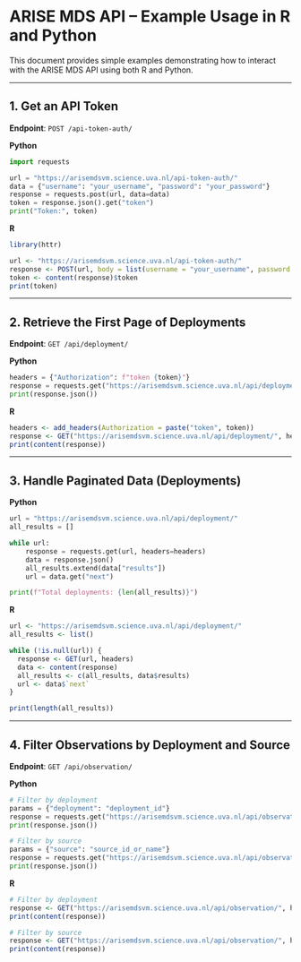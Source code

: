# ARISE MDS API – Example Usage in R and Python

This document provides simple examples demonstrating how to interact with the ARISE MDS API using both R and Python.

---

## 1. Get an API Token

**Endpoint**: `POST /api-token-auth/`

**Python**
```python
import requests

url = "https://arisemdsvm.science.uva.nl/api-token-auth/"
data = {"username": "your_username", "password": "your_password"}
response = requests.post(url, data=data)
token = response.json().get("token")
print("Token:", token)
```

**R**
```r
library(httr)

url <- "https://arisemdsvm.science.uva.nl/api-token-auth/"
response <- POST(url, body = list(username = "your_username", password = "your_password"), encode = "form")
token <- content(response)$token
print(token)
```

---

## 2. Retrieve the First Page of Deployments

**Endpoint**: `GET /api/deployment/`

**Python**
```python
headers = {"Authorization": f"token {token}"}
response = requests.get("https://arisemdsvm.science.uva.nl/api/deployment/", headers=headers)
print(response.json())
```

**R**
```r
headers <- add_headers(Authorization = paste("token", token))
response <- GET("https://arisemdsvm.science.uva.nl/api/deployment/", headers)
print(content(response))
```

---

## 3. Handle Paginated Data (Deployments)

**Python**
```python
url = "https://arisemdsvm.science.uva.nl/api/deployment/"
all_results = []

while url:
    response = requests.get(url, headers=headers)
    data = response.json()
    all_results.extend(data["results"])
    url = data.get("next")

print(f"Total deployments: {len(all_results)}")
```

**R**
```r
url <- "https://arisemdsvm.science.uva.nl/api/deployment/"
all_results <- list()

while (!is.null(url)) {
  response <- GET(url, headers)
  data <- content(response)
  all_results <- c(all_results, data$results)
  url <- data$`next`
}

print(length(all_results))
```

---

## 4. Filter Observations by Deployment and Source

**Endpoint**: `GET /api/observation/`

**Python**
```python
# Filter by deployment
params = {"deployment": "deployment_id"}
response = requests.get("https://arisemdsvm.science.uva.nl/api/observation/", headers=headers, params=params)
print(response.json())

# Filter by source
params = {"source": "source_id_or_name"}
response = requests.get("https://arisemdsvm.science.uva.nl/api/observation/", headers=headers, params=params)
print(response.json())
```

**R**
```r
# Filter by deployment
response <- GET("https://arisemdsvm.science.uva.nl/api/observation/", headers, query = list(deployment = "deployment_id"))
print(content(response))

# Filter by source
response <- GET("https://arisemdsvm.science.uva.nl/api/observation/", headers, query = list(source = "source_id_or_name"))
print(content(response))
```